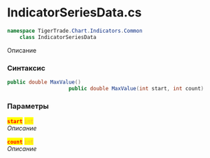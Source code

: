 
# IndicatorSeriesData.cs
```csharp
namespace TigerTrade.Chart.Indicators.Common  
    class IndicatorSeriesData
```

Описание

### Синтаксис
```csharp
public double MaxValue()
                    public double MaxValue(int start, int count)
```

### Параметры  
<mark style="color:red;">**`start`**</mark> <mark style="color: rgb(255, 166, 87);">`int`</mark>  
 *Описание*  
  
<mark style="color:red;">**`count`**</mark> <mark style="color: rgb(255, 166, 87);">`int`</mark>  
 *Описание*  
  

                    
                    